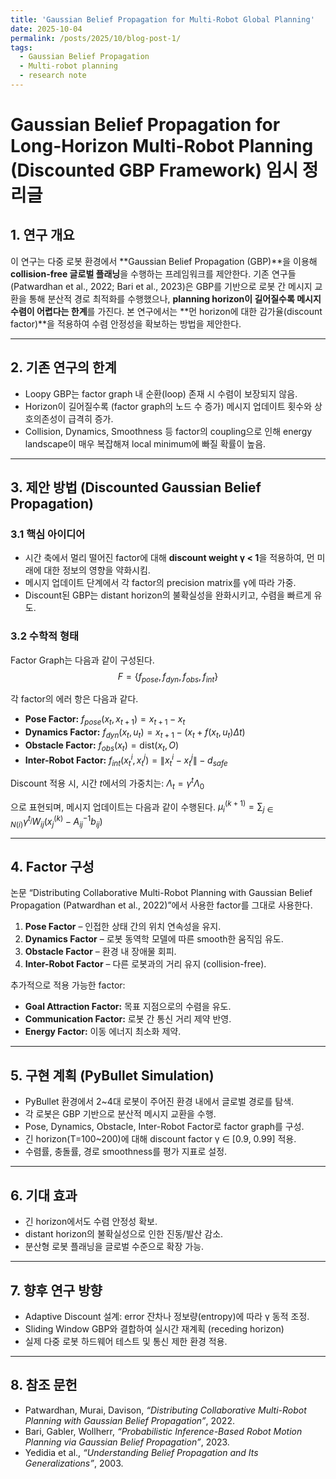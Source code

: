 ```yaml
---
title: 'Gaussian Belief Propagation for Multi-Robot Global Planning'
date: 2025-10-04
permalink: /posts/2025/10/blog-post-1/
tags:
  - Gaussian Belief Propagation
  - Multi-robot planning
  - research note
---
```


# Gaussian Belief Propagation for Long-Horizon Multi-Robot Planning (Discounted GBP Framework) 임시 정리글

## 1. 연구 개요
이 연구는 다중 로봇 환경에서 **Gaussian Belief Propagation (GBP)**을 이용해 **collision-free 글로벌 플래닝**을 수행하는 프레임워크를 제안한다. 기존 연구들(Patwardhan et al., 2022; Bari et al., 2023)은 GBP를 기반으로 로봇 간 메시지 교환을 통해 분산적 경로 최적화를 수행했으나, **planning horizon이 길어질수록 메시지 수렴이 어렵다는 한계**를 가진다. 본 연구에서는 **먼 horizon에 대한 감가율(discount factor)**을 적용하여 수렴 안정성을 확보하는 방법을 제안한다.


---


## 2. 기존 연구의 한계
- Loopy GBP는 factor graph 내 순환(loop) 존재 시 수렴이 보장되지 않음.
- Horizon이 길어질수록 (factor graph의 노드 수 증가) 메시지 업데이트 횟수와 상호의존성이 급격히 증가.
- Collision, Dynamics, Smoothness 등 factor의 coupling으로 인해 energy landscape이 매우 복잡해져 local minimum에 빠질 확률이 높음.


---


## 3. 제안 방법 (Discounted Gaussian Belief Propagation)
### 3.1 핵심 아이디어
- 시간 축에서 멀리 떨어진 factor에 대해 **discount weight γ < 1**을 적용하여, 먼 미래에 대한 정보의 영향을 약화시킴.
- 메시지 업데이트 단계에서 각 factor의 precision matrix를 γ에 따라 가중.
- Discount된 GBP는 distant horizon의 불확실성을 완화시키고, 수렴을 빠르게 유도.


### 3.2 수학적 형태
Factor Graph는 다음과 같이 구성된다.
$$
F = \{ f_{pose}, f_{dyn}, f_{obs}, f_{int} \}
$$


각 factor의 에러 항은 다음과 같다.
- **Pose Factor:**  $f_{pose}(x_t, x_{t+1}) = x_{t+1} - x_t$
- **Dynamics Factor:** $f_{dyn}(x_t, u_t) = x_{t+1} - (x_t + f(x_t, u_t)\Delta t)$
- **Obstacle Factor:** $f_{obs}(x_t) = \text{dist}(x_t, O)$
- **Inter-Robot Factor:** $f_{int}(x_t^i, x_t^j) = \|x_t^i - x_t^j\| - d_{safe}$


Discount 적용 시, 시간 $t$에서의 가중치는:
$\Lambda_t = \gamma^{t} \Lambda_0$

으로 표현되며, 메시지 업데이트는 다음과 같이 수행된다.
$\mu_i^{(k+1)} = \sum_{j \in N(i)} \gamma^{t_j} W_{ij} (x_j^{(k)} - A_{ij}^{-1} b_{ij})$

---


## 4. Factor 구성
논문 “Distributing Collaborative Multi-Robot Planning with Gaussian Belief Propagation (Patwardhan et al., 2022)”에서 사용한 factor를 그대로 사용한다.


1. **Pose Factor** – 인접한 상태 간의 위치 연속성을 유지.
2. **Dynamics Factor** – 로봇 동역학 모델에 따른 smooth한 움직임 유도.
3. **Obstacle Factor** – 환경 내 장애물 회피.
4. **Inter-Robot Factor** – 다른 로봇과의 거리 유지 (collision-free).


추가적으로 적용 가능한 factor:
- **Goal Attraction Factor:** 목표 지점으로의 수렴을 유도.
- **Communication Factor:** 로봇 간 통신 거리 제약 반영.
- **Energy Factor:** 이동 에너지 최소화 제약.


---


## 5. 구현 계획 (PyBullet Simulation)
- PyBullet 환경에서 2~4대 로봇이 주어진 환경 내에서 글로벌 경로를 탐색.
- 각 로봇은 GBP 기반으로 분산적 메시지 교환을 수행.
- Pose, Dynamics, Obstacle, Inter-Robot Factor로 factor graph를 구성.
- 긴 horizon(T=100~200)에 대해 discount factor γ ∈ [0.9, 0.99] 적용.
- 수렴률, 충돌률, 경로 smoothness를 평가 지표로 설정.


---


## 6. 기대 효과
- 긴 horizon에서도 수렴 안정성 확보.
- distant horizon의 불확실성으로 인한 진동/발산 감소.
- 분산형 로봇 플래닝을 글로벌 수준으로 확장 가능.


---


## 7. 향후 연구 방향
- Adaptive Discount 설계: error 잔차나 정보량(entropy)에 따라 γ 동적 조정.
- Sliding Window GBP와 결합하여 실시간 재계획 (receding horizon)
- 실제 다중 로봇 하드웨어 테스트 및 통신 제한 환경 적용.


---


## 8. 참조 문헌
- Patwardhan, Murai, Davison, *“Distributing Collaborative Multi-Robot Planning with Gaussian Belief Propagation”*, 2022.
- Bari, Gabler, Wollherr, *“Probabilistic Inference-Based Robot Motion Planning via Gaussian Belief Propagation”*, 2023.
- Yedidia et al., *“Understanding Belief Propagation and Its Generalizations”*, 2003.
